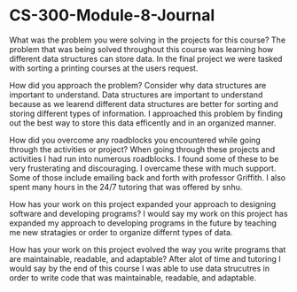 # CS-300-Module-8-Journal
What was the problem you were solving in the projects for this course?
The problem that was being solved throughout this course was learning how different data structures can store data. In the final project we were tasked with sorting a printing courses at the users request.

How did you approach the problem? Consider why data structures are important to understand.
Data structures are important to understand because as we learend different data structures are better for sorting and storing different types of information. I approached this problem by finding out the best way to store this data efficently and in an organized manner. 

How did you overcome any roadblocks you encountered while going through the activities or project?
When going through these projects and activities I had run into numerous roadblocks. I found some of these to be very frusterating and discouraging. I overcame these with much support. Some of those include emailing back and forth with professor Griffith. I also spent many hours in the 24/7 tutoring that was offered by snhu. 

How has your work on this project expanded your approach to designing software and developing programs?
I  would say my work on this project has expanded my approach to developing programs in the future by teaching me new stratagies or order to organize differnt types of data.

How has your work on this project evolved the way you write programs that are maintainable, readable, and adaptable?
After alot of time and tutoring I would say by the end of this course I was able to use data strucutres in order to write code that was maintainable, readable, and adaptable.
